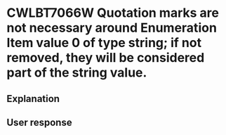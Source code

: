 # CWLBT7066W Quotation marks are not necessary around Enumeration Item value 0 of type string; if not removed, they will be considered part of the string value.

## Explanation

## User response
